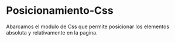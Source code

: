 # Posicionamiento-Css
Abarcamos el modulo de Css que permite posicionar los elementos absoluta y relativamente en la pagina.
